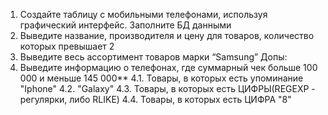 1. Cоздайте таблицу с мобильными телефонами, используя графический интерфейс. Заполните БД данными
2. Выведите название, производителя и цену для товаров, количество которых превышает 2
3. Выведите весь ассортимент товаров марки “Samsung”
Допы:
4. Выведите информацию о телефонах, где суммарный чек больше 100 000 и меньше 145 000**
4.1. Товары, в которых есть упоминание "Iphone"
4.2. "Galaxy"
4.3. Товары, в которых есть ЦИФРЫ(REGEXP - регулярки, либо RLIKE)
4.4. Товары, в которых есть ЦИФРА "8"
